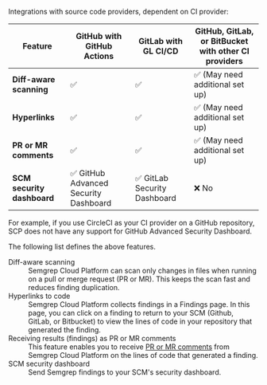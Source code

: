 Integrations with source code providers, dependent on CI provider:

| Feature                | GitHub with GitHub Actions | GitLab with GL CI/CD | GitHub, GitLab, or BitBucket with other CI providers |
| -------                | -------------------------- | ------------------   | -----------------------                  |
| **Diff-aware scanning**    | ✅                         | ✅                  | ✅  (May need additional set up) |
| **Hyperlinks**             | ✅                         | ✅                  | ✅  (May need additional set up) |
| **PR or MR comments**      | ✅                         | ✅                  | ✅  (May need additional set up) |
| **SCM security dashboard** | ✅ GitHub Advanced Security Dashboard | ✅ GitLab Security Dashboard | ❌ No |

For example, if you use CircleCI as your CI provider on a GitHub repository, SCP does not have any support for GitHub Advanced Security Dashboard.

The following list defines the above features.

<dl>
    <dt>Diff-aware scanning</dt>
    <dd>Semgrep Cloud Platform can scan only changes in files when running on a pull or merge request (PR or MR). This keeps the scan fast and reduces finding duplication.</dd>
    <dt>Hyperlinks to code</dt>
    <dd>Semgrep Cloud Platform collects findings in a Findings page. In this page, you can click on a finding to return to your SCM (Github, GitLab, or Bitbucket) to view the lines of code in your repository that generated the finding.</dd>
    <dt>Receiving results (findings) as PR or MR comments</dt>
    <dd>This feature enables you to receive <a href="/docs/semgrep-app/notifications/#enabling-github-pull-request-comments">PR or MR comments</a> from Semgrep Cloud Platform on the lines of code that generated a finding.</dd>
    <dt>SCM security dashboard</dt>
    <dd>Send Semgrep findings to your SCM's security dashboard.</dd>
</dl>
